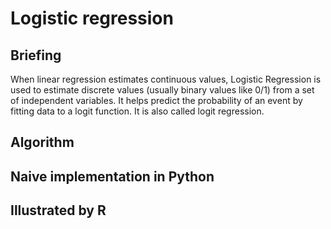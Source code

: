 # Logistic regression

## Briefing

When linear regression estimates continuous values, Logistic Regression is used to estimate discrete values \(usually binary values like 0/1\) from a set of independent variables. It helps predict the probability of an event by fitting data to a logit function. It is also called logit regression.

## Algorithm

## Naive implementation in Python

## Illustrated by R 

